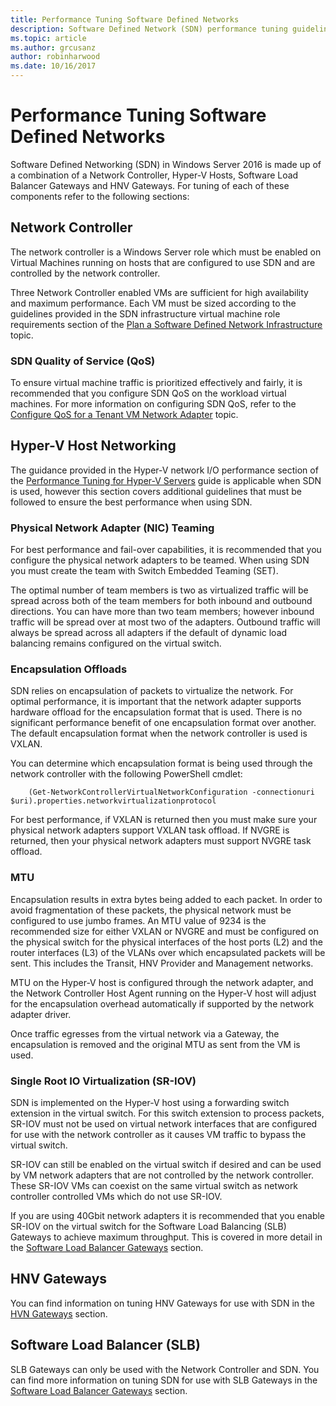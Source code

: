 ```yaml
---
title: Performance Tuning Software Defined Networks
description: Software Defined Network (SDN) performance tuning guidelines
ms.topic: article
ms.author: grcusanz
author: robinharwood
ms.date: 10/16/2017
---
```


# Performance Tuning Software Defined Networks

Software Defined Networking (SDN) in Windows Server 2016 is made up of a combination of a Network Controller, Hyper-V Hosts, Software Load Balancer Gateways and HNV Gateways.  For tuning of each of these components refer to the following sections:

## Network Controller

The network controller is a Windows Server role which must be enabled on Virtual Machines running on hosts that are configured to use SDN and are controlled by the network controller.

Three Network Controller enabled VMs are sufficient for high availability and maximum performance.  Each VM must be sized according to the guidelines provided in the SDN infrastructure virtual machine role requirements section of the [Plan a Software Defined Network Infrastructure](/azure-stack/hci/concepts/plan-software-defined-networking-infrastructure) topic.

### SDN Quality of Service (QoS)

To ensure virtual machine traffic is prioritized effectively and fairly, it is recommended that you configure SDN QoS on the workload virtual machines.  For more information on configuring SDN QoS, refer to the [Configure QoS for a Tenant VM Network Adapter](../../../../networking/sdn/manage/Configure-QoS-for-Tenant-VM-Network-Adapter.md) topic.

## Hyper-V Host Networking

The guidance provided in the Hyper-V network I/O performance section of the [Performance Tuning for Hyper-V Servers](../../role/remote-desktop/session-hosts.md) guide is applicable when SDN is used, however this section covers additional guidelines that must be followed to ensure the best performance when using SDN.

### Physical Network Adapter (NIC) Teaming

For best performance and fail-over capabilities, it is recommended that you configure the physical network adapters to be teamed.  When using SDN you must create the team with Switch Embedded Teaming (SET).

The optimal number of team members is two as virtualized traffic will be spread across both of the team members for both inbound and outbound directions.  You can have more than two team members; however inbound traffic will be spread over at most two of the adapters.  Outbound traffic will always be spread across all adapters if the default of dynamic load balancing remains configured on the virtual switch.


### Encapsulation Offloads

SDN relies on encapsulation of packets to virtualize the network.  For optimal performance, it is important that the network adapter supports hardware offload for the encapsulation format that is used.  There is no significant performance benefit of one encapsulation format over another.  The default encapsulation format when the network controller is used is VXLAN.

You can determine which encapsulation format is being used through the network controller with the following PowerShell cmdlet:

``` syntax
    (Get-NetworkControllerVirtualNetworkConfiguration -connectionuri $uri).properties.networkvirtualizationprotocol
```

For best performance, if VXLAN is returned then you must make sure your physical network adapters support VXLAN task offload.  If NVGRE is returned, then your physical network adapters must support NVGRE task offload.

### MTU

Encapsulation results in extra bytes being added to each packet.  In order to avoid fragmentation of these packets, the physical network must be configured to use jumbo frames.  An MTU value of 9234 is the recommended size for either VXLAN or NVGRE and must be configured on the physical switch for the physical interfaces of the host ports (L2) and the router interfaces (L3) of the VLANs over which encapsulated packets will be sent.  This includes the Transit, HNV Provider and Management networks.

MTU on the Hyper-V host is configured through the network adapter, and the Network Controller Host Agent running on the Hyper-V host will adjust for the encapsulation overhead automatically if supported by the network adapter driver.

Once traffic egresses from the virtual network via a Gateway, the encapsulation is removed and the original MTU as sent from the VM is used.

### Single Root IO Virtualization (SR-IOV)

SDN is implemented on the Hyper-V host using a forwarding switch extension in the virtual switch.  For this switch extension to process packets, SR-IOV must not be used on virtual network interfaces that are configured for use with the network controller as it causes VM traffic to bypass the virtual switch.

SR-IOV can still be enabled on the virtual switch if desired and can be used by VM network adapters that are not controlled by the network controller.  These SR-IOV VMs can coexist on the same virtual switch as network controller controlled VMs which do not use SR-IOV.

If you are using 40Gbit network adapters it is recommended that you enable SR-IOV on the virtual switch for the Software Load Balancing (SLB) Gateways to achieve maximum throughput.  This is covered in more detail in the [Software Load Balancer Gateways](slb-gateway-performance.md) section.

## HNV Gateways

You can find information on tuning HNV Gateways for use with SDN in the [HVN Gateways](hnv-gateway-performance.md) section.

## Software Load Balancer (SLB)

SLB Gateways can only be used with the Network Controller and SDN.  You can find more information on tuning SDN for use with SLB Gateways in the [Software Load Balancer Gateways](slb-gateway-performance.md) section.